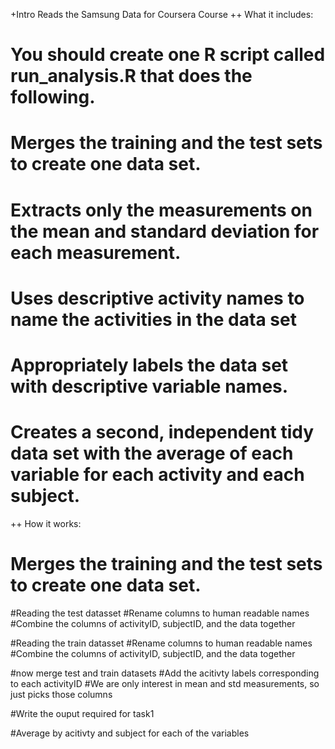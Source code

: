 +Intro
Reads the Samsung Data for Coursera Course
++ What it includes:
# You should create one R script called run_analysis.R that does the following. 
# Merges the training and the test sets to create one data set.
# Extracts only the measurements on the mean and standard deviation for each measurement. 
# Uses descriptive activity names to name the activities in the data set
# Appropriately labels the data set with descriptive variable names. 
# Creates a second, independent tidy data set with the average of each variable for each activity and each subject.


++ How it works:
# Merges the training and the test sets to create one data set.
#Reading the test datasset
#Rename columns to human readable names
#Combine the columns of activityID, subjectID, and the data together

#Reading the train datasset
#Rename columns to human readable names
#Combine the columns of activityID, subjectID, and the data together


#now merge test and train datasets
#Add the acitivty labels corresponding to each activityID
#We are only interest in mean and std measurements, so just picks those columns

#Write the ouput required for task1


#Average by acitivty and subject for each of the variables
